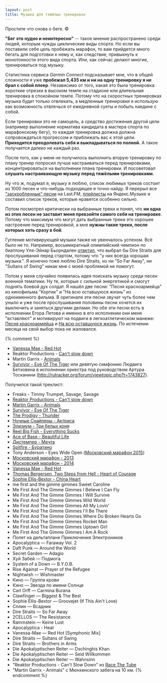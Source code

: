 ```yaml
---
layout: post
title: Музыка для тяжёлых тренировок
---
```


Простите что снова о беге. ©

**"Бег это нудно и неинтересно"** -- такое мнение распространено среди людей,
которым чужды циклические виды спорта. Но если вы поставили себе цель пробежать
марафон, то вам прийдется много бегать для подготовки к нему и, как следствие,
привыкнуть к монотонности этого вида спорта. Или, как сейчас делают многие,
тренироваться под музыку.

Статистика сервиса *Garmin Connect* подсказывает мне, что в общей сложности я
уже **пробежал 5,435 км и ни на одну тренировку я не брал с собой плеер**.
Независимо от того, какая это была тренировка: короткие отрезки в высоком темпе
на стадионе или длительная тренировка в спокойном темпе. Потому что на
скоростных тренировках музыка будет только отвлекать, а медленные тренировки я
использую как возможность отвлечься от ежедневной суеты и побыть наедине с
собой.

Если тренировки это не самоцель, а средство достижения другой цели (например
выполнение норматива кандидата в мастера спорта по марафонскому бегу), то каждая
тренировка должна должна сопровождаться прогрессом и приближать вас к этой цели.
**Приходится преодолевать себя и выкладываться по полной.** А такое получается
далеко не каждый раз.

После того, как у меня не получилось выполнить вторую тренировку по плану тренер
попросил лучше настраиваться перед тренировками, концентрироваться на выполнении
плана тренировки. И посоветовал **слушать настраивающую музыку перед тяжёлыми
тренировками.**

Ну что ж, подумал я, музыку я люблю, список любимых треков состоит из 1000 песен
и что-нибудь подходящее я точно найду. Я перерыл все ["заскробленные"
песни](http://www.last.fm/ru/user/estetus) на Last.FM,
[плейлисты](https://music.yandex.ru/users/ligurio/playlists) на Яндекс.Музыке и
составил список треков, которые нравятся особенно сильно.

Потом посмотрел критически на выбранные треки и понял, что **ни одна из этих песен
не заставит меня превзойти самого себя на тренировке**. Потому что максимум что
могут дать выбранные треки это хорошее настроение перед тренировкой, а мне **нужны
такие треки, после которых хоть сразу в бой**.

Гугление  мотивирующей музыки также не увенчалось успехом. Вcё было не то.
Например, восьмикратный олимпийский чемпион по биатлону Уле-Эйнар Бьорндален
[ответил](http://the-challenger.ru/challenge/10-pesen-vdohnovlyayuschih-sportsmenov-na-podvigi-mirovye-rekordy/),
что выбрал бы Dire Straits для прослушивания перед стартом, потому что "у них
всегда хорошая музыка.". Я конечно тоже люблю Dire Straits, но ни "So Far Away",
ни "Sultans of Swing" никак мне с моей проблемой не помогут.

Потом у меня случайно появилась идея поискать музыку среди песен военной
тематики. Ну те, которые с сильной энергетикой и  cмогут поднять боевой дух
солдат. Я нашёл две песни: "Песня красноармейца" из кинофильма "Кортик" и "На всю
оставшуюся жизнь" из одноименного фильма. В оригинале эти песни звучат чуть
более чем уныло и уже после прослушивания половины песни хочется их выключить и
заняться другими делами. Но обе эти песни есть в исполнении Егора Летова и
именно в его исполнении они меня "вставляют" и мотивируют на подвиги в
легкоатлетическом манеже: [Песня
красноармейца](https://www.youtube.com/watch?v=_71KrRG7sS8) и [На всю оставшуюся
жизнь](https://www.youtube.com/watch?v=M6gkduytOmo).
По истечении месяца на свой выбор пока не жаловался.

{% comment %}
- [Vanessa Mae - Red Hot](http://www.youtube.com/watch?v=7bDNJAzREQY)
- Reaktor Productions - [Can't slow down](http://www.youtube.com/watch?v=F18vzszI4bU)
- Martin Garrix - [Animals](http://www.youtube.com/watch?v=gCYcHz2k5x0)
- [Survivor - Eye Of The Tiger](http://www.youtube.com/watch?v=btPJPFnesV4)
или девятую симфонию Людвига Бетховена в исполнении оркестра
под руководством Артура Тосканини (http://rutracker.org/forum/viewtopic.php?t=1743827).

Получился такой треклист:
- Freaks - Timmy Trumpet, Savage, Savage
- [Reaktor Productions - Can't slow down](http://www.youtube.com/watch?v=F18vzszI4bU)
- [Martin Garrix - Animals](http://www.youtube.com/watch?v=gCYcHz2k5x0)
- [Survivor - Eye Of The Tiger](http://www.youtube.com/watch?v=btPJPFnesV4)
- [The Prodigy - Thunder](http://www.youtube.com/watch?v=-91xG7scrDs)
- [Ночные Снайперы - Актриса](https://www.youtube.com/watch?v=8aBItZQt8ws)
- [Элизиум - Три белых коня](https://www.youtube.com/watch?v=pVDSjFioMBE)
- [Reel Big Fish - Everything Sucks](https://www.youtube.com/watch?v=ALHybzqaWwg)
- [Ace of Base - Beautiful Life](https://www.youtube.com/watch?v=wh-07BzfgYY)
- [Дистемпер - Мечта](https://www.youtube.com/watch?v=oEBeHSuu4fI)
- [Spitfire - Буратино](https://www.youtube.com/watch?v=fK4NLQqsw9g)
- Tony Anderson - Eyes Wide Open ([Московский марафон 2015](https://www.youtube.com/watch?v=XBeOIUsgj1o))
- [Московский марафон - 2013](https://www.youtube.com/watch?v=tpvw21Wk-Yk)
- [Московский марафон - 2014](https://www.youtube.com/watch?v=OfnvY6okHRs)
- [Vanessa Mae - Red Hot](http://www.youtube.com/watch?v=7bDNJAzREQY)
- [Thomas Bergersen, Two Steps from Hell - Heart of Courage](http://www.youtube.com/watch?v=XYKUeZQbMF0)
- [Sophie Ellis-Bextor - China Heart](http://www.youtube.com/watch?v=o6GAaXquuQk)
- me first and the gimme gimmes Sweet Caroline
- Me First And The Gimme Gimmes I Believe I Can Fly
- Me First And The Gimme Gimmes I Will Survive
- Me First And The Gimme Gimmes Wild World
- Me First And The Gimme Gimmes All My Lovin'
- Me First And The Gimme Gimmes I'll Be There
- Me First And The Gimme Gimmes Where Do Broken Hearts Go
- Me First And The Gimme Gimmes Rocket Man
- Me First And The Gimme Gimmes Uptown Girl
- Me First And The Gimme Gimmes I Am A Rock
- Полет на дельтаплане Приключения Электроников
- Apocalyptica — Faraway Vol. 2
- Daft Punk — Around the World
- Secret Garden — Adagio
- Хуй Забей — Подмога
- System of a Down — B.Y.O.B.
- Rise Against — Prayer of the Refugee
- Nightwish — Wishmaster
- Кино — Группа крови
- Кино — Звезда по имени Солнце
- Carl Orff — Carmina Burana
- Clawfinger — Biggest & The Best
- Sophie Ellis-Bextor — Groovejet (If This Ain't Love)
- Сплин — Всадник
- Dire Straits — So Far Away
- 2CELLOS — The Resistance
- Rammstein — Keine Lust
- Apocalyptica - Heat
- Vanessa-Mae — Red Hot [Symphonic Mix]
- Dire Straits — Sultans of Swing
- Dire Straits — Brothers in Arms
- Die Apokalyptischen Reiter — Dschinghis Khan
- Die Apokalyptischen Reiter — Seid Willkommen
- Die Apokalyptischen Reiter — Wahnsinn
- "Reaktor Productions - Can't Slow Down" из [Race The Tube](https://www.youtube.com/watch?v=PH_Z8Ghuq6E)
- "Martin Garrix - Animals" c Мюнхенского забега на 10 км.
{% endcomment %}
